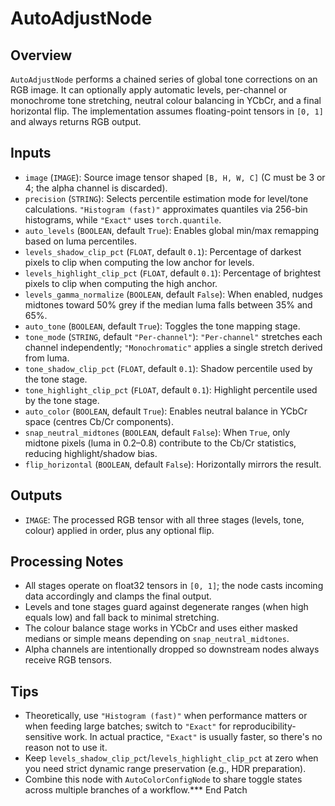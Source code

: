 # AutoAdjustNode

## Overview
`AutoAdjustNode` performs a chained series of global tone corrections on an RGB image. It can optionally apply automatic levels, per-channel or monochrome tone stretching, neutral colour balancing in YCbCr, and a final horizontal flip. The implementation assumes floating-point tensors in `[0, 1]` and always returns RGB output.

## Inputs
- `image` (`IMAGE`): Source image tensor shaped `[B, H, W, C]` (C must be 3 or 4; the alpha channel is discarded).
- `precision` (`STRING`): Selects percentile estimation mode for level/tone calculations. `"Histogram (fast)"` approximates quantiles via 256-bin histograms, while `"Exact"` uses `torch.quantile`.
- `auto_levels` (`BOOLEAN`, default `True`): Enables global min/max remapping based on luma percentiles.
- `levels_shadow_clip_pct` (`FLOAT`, default `0.1`): Percentage of darkest pixels to clip when computing the low anchor for levels.
- `levels_highlight_clip_pct` (`FLOAT`, default `0.1`): Percentage of brightest pixels to clip when computing the high anchor.
- `levels_gamma_normalize` (`BOOLEAN`, default `False`): When enabled, nudges midtones toward 50% grey if the median luma falls between 35% and 65%.
- `auto_tone` (`BOOLEAN`, default `True`): Toggles the tone mapping stage.
- `tone_mode` (`STRING`, default `"Per-channel"`): `"Per-channel"` stretches each channel independently; `"Monochromatic"` applies a single stretch derived from luma.
- `tone_shadow_clip_pct` (`FLOAT`, default `0.1`): Shadow percentile used by the tone stage.
- `tone_highlight_clip_pct` (`FLOAT`, default `0.1`): Highlight percentile used by the tone stage.
- `auto_color` (`BOOLEAN`, default `True`): Enables neutral balance in YCbCr space (centres Cb/Cr components).
- `snap_neutral_midtones` (`BOOLEAN`, default `False`): When `True`, only midtone pixels (luma in 0.2–0.8) contribute to the Cb/Cr statistics, reducing highlight/shadow bias.
- `flip_horizontal` (`BOOLEAN`, default `False`): Horizontally mirrors the result.

## Outputs
- `IMAGE`: The processed RGB tensor with all three stages (levels, tone, colour) applied in order, plus any optional flip.

## Processing Notes
- All stages operate on float32 tensors in `[0, 1]`; the node casts incoming data accordingly and clamps the final output.
- Levels and tone stages guard against degenerate ranges (when high equals low) and fall back to minimal stretching.
- The colour balance stage works in YCbCr and uses either masked medians or simple means depending on `snap_neutral_midtones`.
- Alpha channels are intentionally dropped so downstream nodes always receive RGB tensors.

## Tips
- Theoretically, use `"Histogram (fast)"` when performance matters or when feeding large batches; switch to `"Exact"` for reproducibility-sensitive work. In actual practice, `"Exact"` is usually faster, so there's no reason not to use it.
- Keep `levels_shadow_clip_pct`/`levels_highlight_clip_pct` at zero when you need strict dynamic range preservation (e.g., HDR preparation).
- Combine this node with `AutoColorConfigNode` to share toggle states across multiple branches of a workflow.*** End Patch
